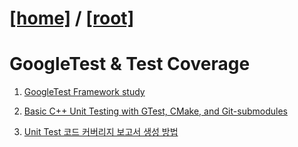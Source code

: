 [[home]](./README.md) / [[root]](../README.md)
===
# GoogleTest & Test Coverage  

1. [GoogleTest Framework study](./googletest_study.md)  
   
2. [Basic C++ Unit Testing with GTest, CMake, and Git-submodules](./gtest_with_submodule.md)  
   
3. [Unit Test 코드 커버리지 보고서 생성 방법](./code_coverage.md)